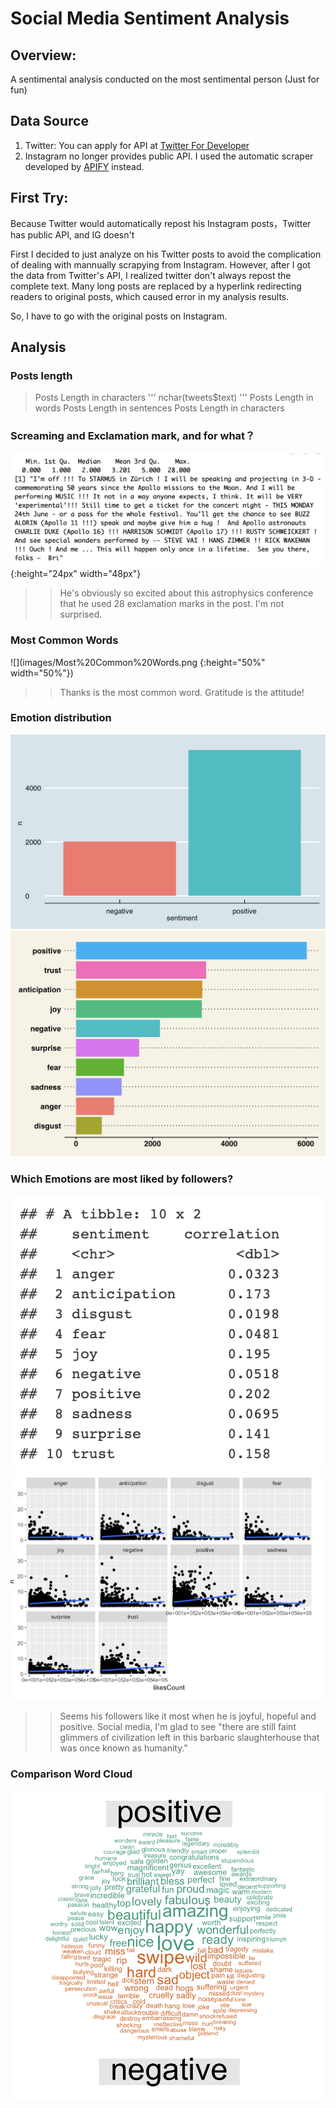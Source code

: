 # Social Media Sentiment Analysis

## Overview:
A sentimental analysis conducted on the most sentimental person (Just for fun)

## Data Source
1. Twitter: You can apply for API at [Twitter For Developer](https://developer.twitter.com/en/docs)
2. Instagram no longer provides public API. I used the automatic scraper developed by [APIFY](https://apify.com/) instead.

## First Try:
Because Twitter would automatically repost his Instagram posts，Twitter has public API, and IG doesn't

First I decided to just analyze on his Twitter posts to avoid the complication of dealing with mannually scrapying from Instagram.
However, after I got the data from Twitter's API, I realized twitter don't always repost the complete text. Many long posts are replaced by a hyperlink redirecting readers to original posts, which caused error in my analysis results.

So, I have to go with the original posts on Instagram.

## Analysis
### Posts length 
> Posts Length in characters
  '''
  nchar(tweets$text)
  '''
> Posts Length in words
> Posts Length in sentences
> Posts Length in characters

### Screaming and Exclamation mark, and for what？
![](images/screaming%20posts.png){:height="24px" width="48px"}
>> He's obviously so excited about this astrophysics conference that he used 28 exclamation marks in the post. I'm not surprised.

### Most Common Words 
![](images/Most%20Common%20Words.png {:height="50%" width="50%"})

>> Thanks is the most common word. Gratitude is the attitude!

### Emotion distribution
![](images/positive_negative.png)
![](images/emotion%20Distribution.png)

### Which Emotions are most liked by followers?
![](images/emotion%20and%20likecount%20corr.png)
![](images/emotion%20and%20likecount%20correlation.png)
>> Seems his followers like it most when he is joyful, hopeful and positive. Social media, I'm glad to see "there are still faint glimmers of civilization left in this barbaric slaughterhouse that was once known as humanity."

### Comparison Word Cloud
![](images/comparison%20word%20cloud.png)









